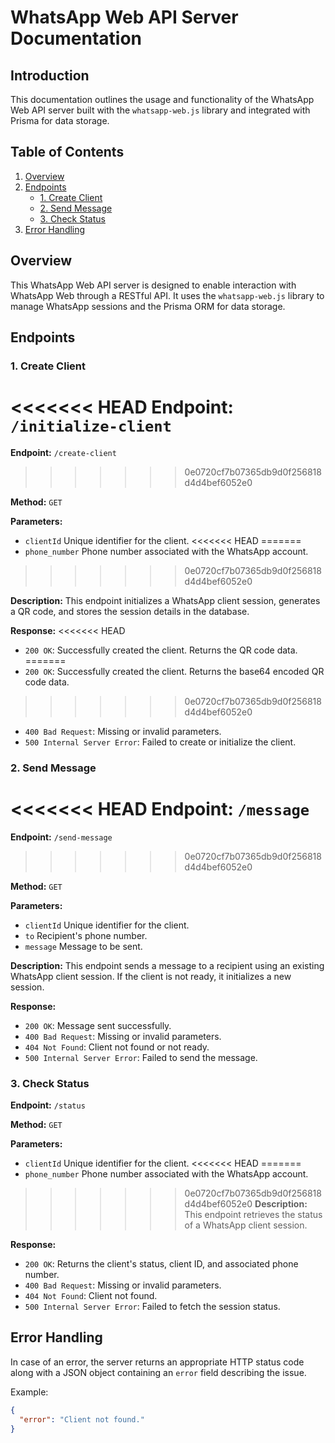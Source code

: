 # WhatsApp Web API Server Documentation

## Introduction

This documentation outlines the usage and functionality of the WhatsApp Web API server built with the `whatsapp-web.js` library and integrated with Prisma for data storage.

## Table of Contents

1. [Overview](#overview)
2. [Endpoints](#endpoints)
   - [1. Create Client](#1-initialize-client)
   - [2. Send Message](#2-message)
   - [3. Check Status](#3-status)
3. [Error Handling](#error-handling)

## Overview

This WhatsApp Web API server is designed to enable interaction with WhatsApp Web through a RESTful API. It uses the `whatsapp-web.js` library to manage WhatsApp sessions and the Prisma ORM for data storage.

## Endpoints

### 1. Create Client

<<<<<<< HEAD
**Endpoint:** `/initialize-client`
=======
**Endpoint:** `/create-client`
>>>>>>> 0e0720cf7b07365db9d0f256818d4d4bef6052e0

**Method:** `GET`

**Parameters:**
- `clientId`  Unique identifier for the client.
<<<<<<< HEAD
=======
- `phone_number`  Phone number associated with the WhatsApp account.
>>>>>>> 0e0720cf7b07365db9d0f256818d4d4bef6052e0

**Description:**
This endpoint initializes a WhatsApp client session, generates a QR code, and stores the session details in the database.

**Response:**
<<<<<<< HEAD
- `200 OK`: Successfully created the client. Returns the QR code data.
=======
- `200 OK`: Successfully created the client. Returns the base64 encoded QR code data.
>>>>>>> 0e0720cf7b07365db9d0f256818d4d4bef6052e0
- `400 Bad Request`: Missing or invalid parameters.
- `500 Internal Server Error`: Failed to create or initialize the client.

### 2. Send Message

<<<<<<< HEAD
**Endpoint:** `/message`
=======
**Endpoint:** `/send-message`
>>>>>>> 0e0720cf7b07365db9d0f256818d4d4bef6052e0

**Method:** `GET`

**Parameters:**
- `clientId`  Unique identifier for the client.
- `to`  Recipient's phone number.
- `message`  Message to be sent.

**Description:**
This endpoint sends a message to a recipient using an existing WhatsApp client session. If the client is not ready, it initializes a new session.

**Response:**
- `200 OK`: Message sent successfully.
- `400 Bad Request`: Missing or invalid parameters.
- `404 Not Found`: Client not found or not ready.
- `500 Internal Server Error`: Failed to send the message.

### 3. Check Status

**Endpoint:** `/status`

**Method:** `GET`

**Parameters:**
- `clientId` Unique identifier for the client.
<<<<<<< HEAD
=======
- `phone_number` Phone number associated with the WhatsApp account.

>>>>>>> 0e0720cf7b07365db9d0f256818d4d4bef6052e0
**Description:**
This endpoint retrieves the status of a WhatsApp client session.

**Response:**
- `200 OK`: Returns the client's status, client ID, and associated phone number.
- `400 Bad Request`: Missing or invalid parameters.
- `404 Not Found`: Client not found.
- `500 Internal Server Error`: Failed to fetch the session status.

## Error Handling

In case of an error, the server returns an appropriate HTTP status code along with a JSON object containing an `error` field describing the issue.

Example:
```json
{
  "error": "Client not found."
}
